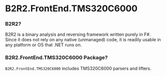 # B2R2.FrontEnd.TMS320C6000

### B2R2?

B2R2 is a binary analysis and reversing framework written purely in F#. Since it
does not rely on any native (unmanaged) code, it is readily usable in any
platform or OS that .NET runs on.

### B2R2.FrontEnd.TMS320C6000 Package?

`B2R2.FrontEnd.TMS320C6000` includes TMS320C6000 parsers and lifters.
